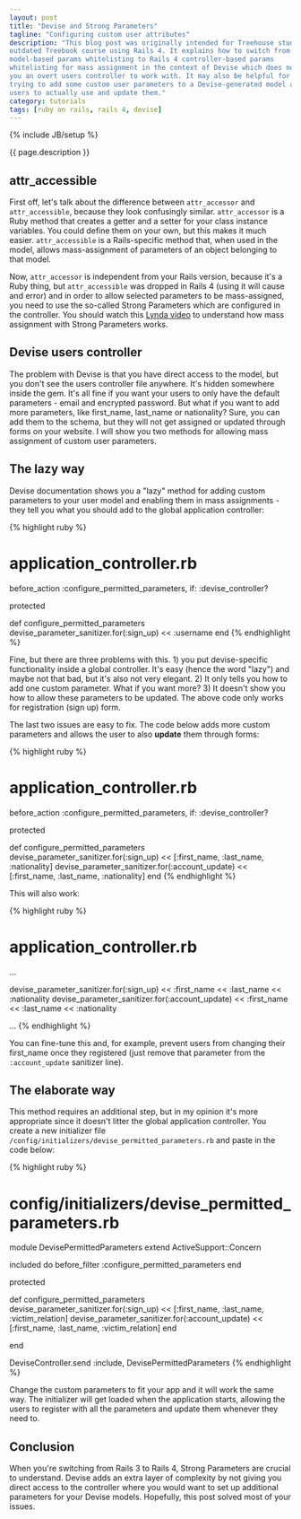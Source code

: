 ```yaml
---
layout: post
title: "Devise and Strong Parameters"
tagline: "Configuring custom user attributes"
description: "This blog post was originally intended for Treehouse students who try to do the
outdated Treebook course using Rails 4. It explains how to switch from Rails 3
model-based params whitelisting to Rails 4 controller-based params
whitelisting for mass assignment in the context of Devise which does not give
you an overt users controller to work with. It may also be helpful for anyone
trying to add some custom user parameters to a Devise-generated model and allow
users to actually use and update them."
category: tutorials
tags: [ruby on rails, rails 4, devise]
---
```

{% include JB/setup %}

{{ page.description }}
<!--break-->

<h2>attr_accessible</h2>

First off, let's talk about the difference between ```attr_accessor``` and
```attr_accessible```, because they look confusingly similar.
```attr_accessor``` is a Ruby method that creates a getter and a setter for your
class instance variables. You could define them on your own, but this makes it
much easier. ```attr_accessible``` is a Rails-specific method that, when used in
the model, allows mass-assignment of parameters of an object belonging to that
model.

Now, ```attr_accessor``` is independent from your Rails version, because it's a
Ruby thing, but ```attr_accessible``` was dropped in Rails 4 (using it will
cause and error) and in order to allow selected parameters to be mass-assigned,
you need to use the so-called Strong Parameters which are configured in the
controller. You should watch this
[Lynda video](http://www.lynda.com/Ruby-Rails-tutorials/Mass-assignment-strong-parameters/139989/159116-4.html)
to understand how mass assignment with Strong Parameters works.

<h2>Devise users controller</h2>

The problem with Devise is that you have direct access to the model, but you
don't see the users controller file anywhere. It's hidden somewhere inside the
gem. It's all fine if you want your users to only have the default parameters -
email and encrypted password. But what if you want to add more parameters, like
first_name, last_name or nationality? Sure, you can add them to the schema, but
they will not get assigned or updated through forms on your website. I will show
you two methods for allowing mass assignment of custom user parameters.

<h2>The lazy way</h2>

Devise documentation shows you a "lazy" method for adding custom parameters
to your user model and enabling them in mass assignments - they tell you what
you should add to the global application controller:

{% highlight ruby %}
# application_controller.rb
before_action :configure_permitted_parameters, if: :devise_controller?

protected

def configure_permitted_parameters
  devise_parameter_sanitizer.for(:sign_up) << :username
end
{% endhighlight %}

Fine, but there are three problems with this. 1) you put devise-specific
functionality inside a global controller. It's easy (hence the word "lazy") and
maybe not that bad, but it's also not very elegant. 2) It only tells you how to
add one custom parameter. What if you want more? 3) It doesn't show you how to
allow these parameters to be updated. The above code only works for
registration (sign up) form.

The last two issues are easy to fix. The code below adds more custom
parameters and allows the user to also <strong>update</strong> them through
forms:

{% highlight ruby %}
# application_controller.rb
before_action :configure_permitted_parameters, if: :devise_controller?

protected

def configure_permitted_parameters
  devise_parameter_sanitizer.for(:sign_up) << [:first_name, :last_name, :nationality]
  devise_parameter_sanitizer.for(:account_update) << [:first_name, :last_name, :nationality]
end
{% endhighlight %}

This will also work:

{% highlight ruby %}
# application_controller.rb
...

  devise_parameter_sanitizer.for(:sign_up) << :first_name << :last_name << :nationality
  devise_parameter_sanitizer.for(:account_update) << :first_name << :last_name << :nationality

...
{% endhighlight %}

You can fine-tune this and, for example, prevent users from changing their
first_name once they registered (just remove that parameter from the
```:account_update``` sanitizer line).

<h2>The elaborate way</h2>

This method requires an additional step, but in my opinion it's more
appropriate since it doesn't litter the global application controller. You
create a new initializer file
```/config/initializers/devise_permitted_parameters.rb``` and paste in the code
below:

{% highlight ruby %}
# config/initializers/devise_permitted_parameters.rb
module DevisePermittedParameters
  extend ActiveSupport::Concern

  included do
    before_filter :configure_permitted_parameters
  end

  protected

  def configure_permitted_parameters
    devise_parameter_sanitizer.for(:sign_up) << [:first_name, :last_name, :victim_relation]
    devise_parameter_sanitizer.for(:account_update) << [:first_name, :last_name, :victim_relation]
  end

end

DeviseController.send :include, DevisePermittedParameters
{% endhighlight %}

Change the custom parameters to fit your app and it will work the same way. The
initializer will get loaded when the application starts, allowing the users to
register with all the parameters and update them whenever they need to.

<h2>Conclusion</h2>

When you're switching from Rails 3 to Rails 4, Strong Parameters are crucial to
understand. Devise adds an extra layer of complexity by not giving you direct
access to the controller where you would want to set up additional parameters
for your Devise models. Hopefully, this post solved most of your issues.

